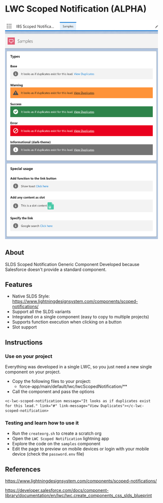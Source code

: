 # LWC Scoped Notification (ALPHA)

![sample](sample.png "sample")

## About

SLDS Scoped Notification Generic Component Developed because Salesforce doesn't provide a standard component.

## Features
- Native SLDS Style: https://www.lightningdesignsystem.com/components/scoped-notifications/
- Support all the SLDS variants
- Integrated on a single component (easy to copy to multiple projects)
- Supports function execution when clicking on a button
- Slot support


## Instructions

### Use on your project
Everything was developed in a single LWC, so you just need a new single component on your project.

- Copy the following files to your project:
    - force-app/main/default/lwc/lwcScopedNotification/**
- Call the component and pass the options
```
<c-lwc-scoped-notification message="It looks as if duplicates exist for this lead." link="#" link-message="View Duplicates"></c-lwc-scoped-notification>
```

### Testing and learn how to use it

- Run the `createorg.sh` to create a scratch org
- Open the `LWC Scoped Notification` lightning app
- Explore the code on the `samples` component
- Edit the page to preview on mobile devices or login with your mobile device (check the `password.env` file)



## References

https://www.lightningdesignsystem.com/components/scoped-notifications/

https://developer.salesforce.com/docs/component-library/documentation/en/lwc/lwc.create_components_css_slds_blueprint